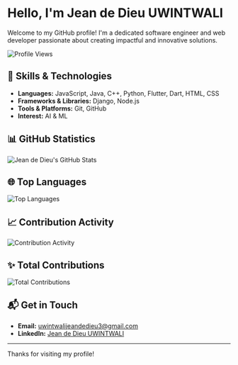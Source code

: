 # Hello, I'm Jean de Dieu UWINTWALI 

Welcome to my GitHub profile! I'm a dedicated software engineer and web developer passionate about creating impactful and innovative solutions.

![Profile Views](https://komarev.com/ghpvc/?username=UWINTWALI&color=blue)

## 🔧 Skills & Technologies

- **Languages:** JavaScript, Java, C++, Python, Flutter, Dart, HTML, CSS
- **Frameworks & Libraries:** Django, Node.js
- **Tools & Platforms:** Git, GitHub
- **Interest:** AI & ML

## 📊 GitHub Statistics

![Jean de Dieu's GitHub Stats](https://github-readme-stats.vercel.app/api?username=UWINTWALI&show_icons=true&hide_title=true&count_private=true&theme=radical)

## 🌐 Top Languages

![Top Languages](https://github-readme-stats.vercel.app/api/top-langs/?username=UWINTWALI&layout=compact&hide_title=true&theme=radical)


## 📈 Contribution Activity

![Contribution Activity](https://github-readme-activity-graph.vercel.app/graph?username=UWINTWALI&theme=react-dark&hide_title=true)

## ✨ Total Contributions

![Total Contributions](https://github-readme-streak-stats.herokuapp.com/?user=UWINTWALI&theme=radical&hide_title=true)

## 📬 Get in Touch

- **Email:** [uwintwalijeandedieu3@gmail.com](mailto:uwintwalijeandedieu3@gmail.com)
- **LinkedIn:** [Jean de Dieu UWINTWALI](https://www.linkedin.com/in/uwintwali-jean-de-dieu-b12130271/)

---

Thanks for visiting my profile!
